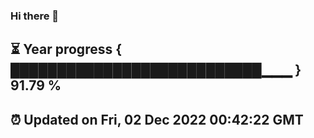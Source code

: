 ### Hi there 👋
⏳ Year progress { ███████████████████████████▁▁▁ } 91.79 %
---
⏰ Updated on Fri, 02 Dec 2022 00:42:22 GMT
---

